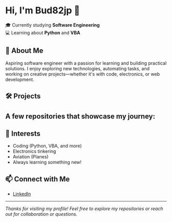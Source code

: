 # Hi, I'm Bud82jp 👋

🎓 Currently studying **Software Engineering**  
💻 Learning about **Python** and **VBA**

## 🚀 About Me

Aspiring software engineer with a passion for learning and building practical solutions. I enjoy exploring new technologies, automating tasks, and working on creative projects—whether it's with code, electronics, or web development.

## 🛠️ Projects

A few repositories that showcase my journey:
- 


## 🌱 Interests

- Coding (Python, VBA, and more)
- Electronics tinkering
- Aviation (Planes)
- Always learning something new!

## 📫 Connect with Me

- [LinkedIn](https://www.linkedin.com/in/jack-pretty-8992ab376/) <!-- Add your LinkedIn URL here! -->

---

*Thanks for visiting my profile! Feel free to explore my repositories or reach out for collaboration or questions.*
